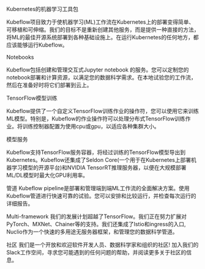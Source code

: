 Kubernetes的机器学习工具包

Kubeflow项目致力于使机器学习(ML)工作流在Kubernetes上的部署变得简单、可移植和可伸缩。我们的目标不是重新创建其他服务，而是提供一种直接的方法，将ML的最佳开源系统部署到各种基础设施上。在运行Kubernetes的任何地方，都应该能够运行Kubeflow。

Notebooks

Kubeflow包括创建和管理交互式Jupyter notebook 的服务。您可以定制您的notebook部署和计算资源，以满足您的数据科学需求。在本地试验您的工作流，然后在准备好时将它们部署到云上。

TensorFlow模型训练

Kubeflow提供了一个自定义TensorFlow训练作业的操作符，您可以使用它来训练ML模型。特别是，Kubeflow的作业操作符可以处理分布式TensorFlow训练作业。将训练控制器配置为使用cpu或gpu，以适应各种集群大小。

模型服务

Kubeflow支持TensorFlow服务容器，将经过训练的TensorFlow模型导出到Kubernetes。Kubeflow还集成了Seldon Core(一个用于在Kubernetes上部署机器学习模型的开源平台)和NVIDIA TensorRT推理服务器，以便在大规模部署ML/DL模型时最大化GPU利用率。

管道
Kubeflow pipeline是部署和管理端到端ML工作流的全面解决方案。使用Kubeflow管道进行快速可靠的试验。您可以安排和比较运行，并检查每次运行的详细报告。

Multi-framework
我们的发展计划超越了TensorFlow。我们正在努力扩展对PyTorch、MXNet、Chainer等的支持。我们还集成了Istio和ingress的入口, Nuclio作为一个快速的多用途无服务器框架，和管理您的数据科学管道。

社区
我们是一个开放和欢迎软件开发人员、数据科学家和组织的社区! 加入我们的Slack工作空间，寻求您可能遇到的任何问题的帮助，并阅读更多关于社区的信息。











